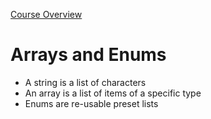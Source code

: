 [Course Overview](../overview.md)
# Arrays and Enums
* A string is a list of characters
* An array is a list of items of a specific type
* Enums are re-usable preset lists